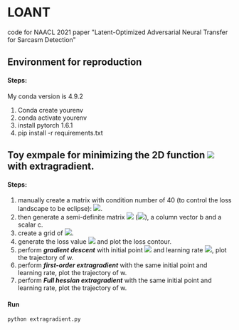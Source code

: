 # LOANT
code for NAACL 2021 paper "Latent-Optimized Adversarial Neural Transfer for Sarcasm Detection"

## Environment for reproduction
#### Steps:
My conda version is 4.9.2
1. Conda create yourenv
2. conda activate yourenv
3. install pytorch 1.6.1
4. pip install -r requirements.txt

## Toy exmpale for minimizing the 2D function ![](https://render.githubusercontent.com/render/math?math=f(w)=w^{T}Aw%2Bb^{T}w%2Bc) with extragradient.

#### Steps:
1. manually create a matrix with condition number of 40 (to control the loss landscape to be eclipse): ![](https://render.githubusercontent.com/render/math?math=\Lambda=[[40,0],[0,1]]).
2. then generate a semi-definite matrix ![](https://render.githubusercontent.com/render/math?math=A\in\mathbb{R}^{2\times2}) (![](https://render.githubusercontent.com/render/math?math=A=Q\Lambda%20Q^{T})), a column vector b and a scalar c.
3. create a grid of ![](https://render.githubusercontent.com/render/math?math=(w_0,w_1)).
4. generate the loss value ![](https://render.githubusercontent.com/render/math?math=f(w)) and plot the loss contour.
5. perform **_gradient descent_** with initial point ![](https://render.githubusercontent.com/render/math?math=(w_0=0,w_1=-0.15)) and learning rate ![](https://render.githubusercontent.com/render/math?math=\eta=0.025), plot the trajectory of w.
6. perform **_first-order extragradient_** with the same initial point and learning rate, plot the trajectory of w.
7. perform **_Full hessian extragradient_** with the same initial point and learning rate, plot the trajectory of w.

#### Run
```python extragradient.py```

<!--<img src="./img/First_Order.png" width="200"> aaaaaa  | <img src="./img/First_Order.png" width="200"> aaaaaa
![Vanilla gradient descent](./img/First_Order.png){ width=50% }

## Sarcasm Datasets pre-processing
#### Source:
1. Ghosh
2. Ptacek
3. SemEval18
4. iSarcasm
#### Steps:
